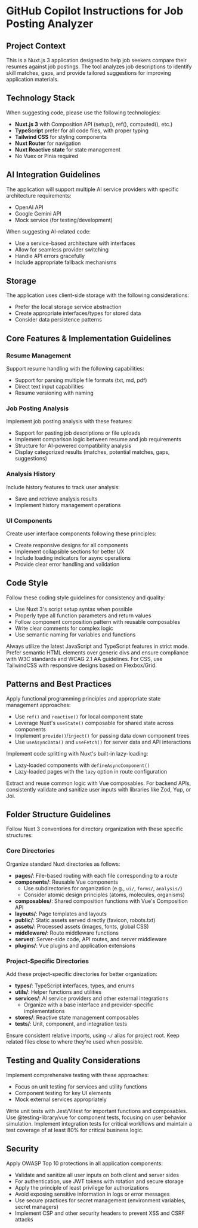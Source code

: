 # GitHub Copilot Instructions for Job Posting Analyzer

## Project Context

This is a Nuxt.js 3 application designed to help job seekers compare their resumes against job postings. The tool analyzes job descriptions to identify skill matches, gaps, and provide tailored suggestions for improving application materials.

## Technology Stack

When suggesting code, please use the following technologies:

- **Nuxt.js 3** with Composition API (setup(), ref(), computed(), etc.)
- **TypeScript** prefer for all code files, with proper typing
- **Tailwind CSS** for styling components
- **Nuxt Router** for navigation
- **Nuxt Reactive state** for state management
- No Vuex or Pinia required

## AI Integration Guidelines

The application will support multiple AI service providers with specific architecture requirements:

- OpenAI API
- Google Gemini API
- Mock service (for testing/development)

When suggesting AI-related code:

- Use a service-based architecture with interfaces
- Allow for seamless provider switching
- Handle API errors gracefully
- Include appropriate fallback mechanisms

## Storage

The application uses client-side storage with the following considerations:

- Prefer the local storage service abstraction
- Create appropriate interfaces/types for stored data
- Consider data persistence patterns

## Core Features & Implementation Guidelines

### Resume Management

Support resume handling with the following capabilities:

- Support for parsing multiple file formats (txt, md, pdf)
- Direct text input capabilities
- Resume versioning with naming

### Job Posting Analysis

Implement job posting analysis with these features:

- Support for pasting job descriptions or file uploads
- Implement comparison logic between resume and job requirements
- Structure for AI-powered compatibility analysis
- Display categorized results (matches, potential matches, gaps, suggestions)

### Analysis History

Include history features to track user analysis:

- Save and retrieve analysis results
- Implement history management operations

### UI Components

Create user interface components following these principles:

- Create responsive designs for all components
- Implement collapsible sections for better UX
- Include loading indicators for async operations
- Provide clear error handling and validation

## Code Style

Follow these coding style guidelines for consistency and quality:

- Use Nuxt 3's script setup syntax when possible
- Properly type all function parameters and return values
- Follow component composition pattern with reusable composables
- Write clear comments for complex logic
- Use semantic naming for variables and functions

Always utilize the latest JavaScript and TypeScript features in strict mode. Prefer semantic HTML elements over generic divs and ensure compliance with W3C standards and WCAG 2.1 AA guidelines. For CSS, use TailwindCSS with responsive designs based on Flexbox/Grid.

## Patterns and Best Practices

Apply functional programming principles and appropriate state management approaches:

- Use `ref()` and `reactive()` for local component state
- Leverage Nuxt's `useState()` composable for shared state across components
- Implement `provide()`/`inject()` for passing data down component trees
- Use `useAsyncData()` and `useFetch()` for server data and API interactions

Implement code splitting with Nuxt's built-in lazy-loading:

- Lazy-loaded components with `defineAsyncComponent()`
- Lazy-loaded pages with the `lazy` option in route configuration

Extract and reuse common logic with Vue composables. For backend APIs, consistently validate and sanitize user inputs with libraries like Zod, Yup, or Joi.

## Folder Structure Guidelines

Follow Nuxt 3 conventions for directory organization with these specific structures:

### Core Directories

Organize standard Nuxt directories as follows:

- **pages/**: File-based routing with each file corresponding to a route
- **components/**: Reusable Vue components
  - Use subdirectories for organization (e.g., `ui/`, `forms/`, `analysis/`)
  - Consider atomic design principles (atoms, molecules, organisms)
- **composables/**: Shared composition functions with Vue's Composition API
- **layouts/**: Page templates and layouts
- **public/**: Static assets served directly (favicon, robots.txt)
- **assets/**: Processed assets (images, fonts, global CSS)
- **middleware/**: Route middleware functions
- **server/**: Server-side code, API routes, and server middleware
- **plugins/**: Vue plugins and application extensions

### Project-Specific Directories

Add these project-specific directories for better organization:

- **types/**: TypeScript interfaces, types, and enums
- **utils/**: Helper functions and utilities
- **services/**: AI service providers and other external integrations
  - Organize with a base interface and provider-specific implementations
- **stores/**: Reactive state management composables
- **tests/**: Unit, component, and integration tests

Ensure consistent relative imports, using `~/` alias for project root. Keep related files close to where they're used when possible.

## Testing and Quality Considerations

Implement comprehensive testing with these approaches:

- Focus on unit testing for services and utility functions
- Component testing for key UI elements
- Mock external services appropriately

Write unit tests with Jest/Vitest for important functions and composables. Use @testing-library/vue for component tests, focusing on user behavior simulation. Implement integration tests for critical workflows and maintain a test coverage of at least 80% for critical business logic.

## Security

Apply OWASP Top 10 protections in all application components:

- Validate and sanitize all user inputs on both client and server sides
- For authentication, use JWT tokens with rotation and secure storage
- Apply the principle of least privilege for authorizations
- Avoid exposing sensitive information in logs or error messages
- Use secure practices for secret management (environment variables, secret managers)
- Implement CSP and other security headers to prevent XSS and CSRF attacks